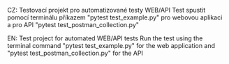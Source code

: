 CZ: Testovací projekt pro automatizované testy WEB/API
Test spustit pomocí terminálu příkazem "pytest test_example.py" pro webovou aplikaci a pro API "pytest test_postman_collection.py"

EN: Test project for automated WEB/API tests
Run the test using the terminal command "pytest test_example.py" for the web application and "pytest test_postman_collection.py" for the API

